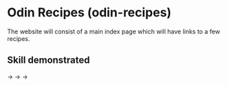 # Odin Recipes (odin-recipes)

The website will consist of a main index page which will have links to a few recipes.

## Skill demonstrated

->
->
->